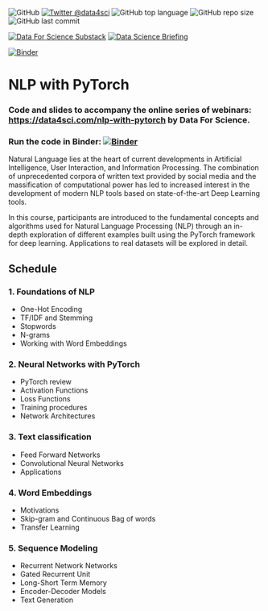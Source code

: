 ![GitHub](https://img.shields.io/github/license/DataForScience/AdvancedNLP)
[![Twitter @data4sci](https://img.shields.io/twitter/follow/data4sci)](https://twitter.com/intent/follow?screen_name=data4sci)
![GitHub top language](https://img.shields.io/github/languages/top/DataForScience/AdvancedNLP)
![GitHub repo size](https://img.shields.io/github/repo-size/DataForScience/AdvancedNLP)
![GitHub last commit](https://img.shields.io/github/last-commit/DataForScience/AdvancedNLP)

[![Data For Science Substack](https://img.shields.io/badge/Graphs_For_Science-Subscribe-blue)](https://data4sci.substack.com/)
[![Data Science Briefing](https://img.shields.io/badge/Data_Science_Briefing-Subscribe-blue)](https://data4science.ck.page/a63d4cc8d9)


[![Binder](https://mybinder.org/badge_logo.svg)](https://mybinder.org/v2/gh/DataForScience/AdvancedNLP/master)


# NLP with PyTorch

### Code and slides to accompany the online series of webinars: https://data4sci.com/nlp-with-pytorch by Data For Science.

### Run the code in Binder: [![Binder](https://mybinder.org/badge_logo.svg)](https://mybinder.org/v2/gh/DataForScience/AdvancedNLP/master)

Natural Language lies at the heart of current developments in Artificial Intelligence, User Interaction, and Information Processing. The combination of unprecedented corpora of written text provided by social media and the massification of computational power has led to increased interest in the development of modern NLP tools based on state-of-the-art Deep Learning tools.

In this course, participants are introduced to the fundamental concepts and algorithms used for Natural Language Processing (NLP) through an in-depth exploration of different examples built using the PyTorch framework for deep learning. Applications to real datasets will be explored in detail.

## Schedule
### 1. Foundations of NLP
- One-Hot Encoding
- TF/IDF and Stemming
- Stopwords
- N-grams
- Working with Word Embeddings

### 2. Neural Networks with PyTorch
- PyTorch review
- Activation Functions
- Loss Functions
- Training procedures
- Network Architectures

### 3. Text classification
- Feed Forward Networks
- Convolutional Neural Networks
- Applications

### 4. Word Embeddings
- Motivations
- Skip-gram and Continuous Bag of words
- Transfer Learning

### 5. Sequence Modeling
- Recurrent Network Networks
- Gated Recurrent Unit
- Long-Short Term Memory
- Encoder-Decoder Models
- Text Generation

<!-- Slides: https://data4sci.com/landing/advanced-nlp -->